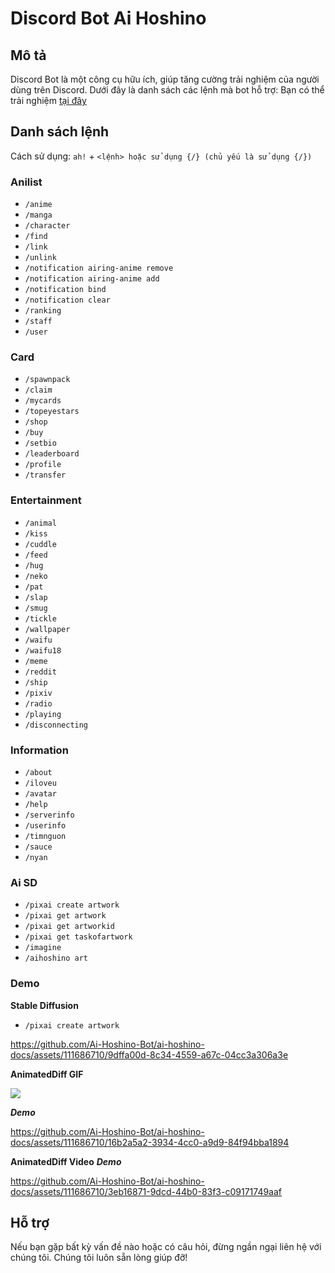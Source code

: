 # Discord Bot Ai Hoshino

## Mô tả
Discord Bot là một công cụ hữu ích, giúp tăng cường trải nghiệm của người dùng trên Discord. Dưới đây là danh sách các lệnh mà bot hỗ trợ:
Bạn có thể trải nghiệm [tại đây](https://discord.com/api/oauth2/authorize?client_id=1110045503548313610&permissions=277028600320&scope=bot%20applications.commands)

## Danh sách lệnh
Cách sử dụng: `ah!` + `<lệnh> hoặc sử dụng {/} (chủ yếu là sử dụng {/})`

### Anilist
- `/anime`
- `/manga`
- `/character`
- `/find`
- `/link`
- `/unlink`
- `/notification airing-anime remove`
- `/notification airing-anime add`
- `/notification bind`
- `/notification clear`
- `/ranking`
- `/staff`
- `/user`

### Card
- `/spawnpack`
- `/claim`
- `/mycards`
- `/topeyestars`
- `/shop`
- `/buy`
- `/setbio`
- `/leaderboard`
- `/profile`
- `/transfer`

### Entertainment
- `/animal`
- `/kiss`
- `/cuddle`
- `/feed`
- `/hug`
- `/neko`
- `/pat`
- `/slap`
- `/smug`
- `/tickle`
- `/wallpaper`
- `/waifu`
- `/waifu18`
- `/meme`
- `/reddit`
- `/ship`
- `/pixiv`
- `/radio`
- `/playing`
- `/disconnecting`

### Information
- `/about`
- `/iloveu`
- `/avatar`
- `/help`
- `/serverinfo`
- `/userinfo`
- `/timnguon`
- `/sauce`
- `/nyan`

### Ai SD
- `/pixai create artwork`
- `/pixai get artwork`
- `/pixai get artworkid`
- `/pixai get taskofartwork`
- `/imagine`
- `/aihoshino art`

### Demo
**Stable Diffusion**
- `/pixai create artwork`

<https://github.com/Ai-Hoshino-Bot/ai-hoshino-docs/assets/111686710/9dffa00d-8c34-4559-a67c-04cc3a306a3e>

**AnimatedDiff GIF**
<div></div>
<img src="https://i.imgur.com/Wc2wE7G.png" />

***Demo***

<https://github.com/Ai-Hoshino-Bot/ai-hoshino-docs/assets/111686710/16b2a5a2-3934-4cc0-a9d9-84f94bba1894>


**AnimatedDiff Video**
***Demo***

<https://github.com/Ai-Hoshino-Bot/ai-hoshino-docs/assets/111686710/3eb16871-9dcd-44b0-83f3-c09171749aaf>


## Hỗ trợ
Nếu bạn gặp bất kỳ vấn đề nào hoặc có câu hỏi, đừng ngần ngại liên hệ với chúng tôi. Chúng tôi luôn sẵn lòng giúp đỡ!
